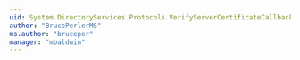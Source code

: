 ```yaml
---
uid: System.DirectoryServices.Protocols.VerifyServerCertificateCallback
author: "BrucePerlerMS"
ms.author: "bruceper"
manager: "mbaldwin"
---
```

